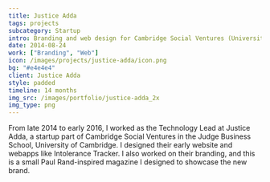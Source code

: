 ```yaml
---
title: Justice Adda
tags: projects
subcategory: Startup
intro: Branding and web design for Cambridge Social Ventures (University of Cambridge) startup trying to break barriers in justice.
date: 2014-08-24
work: ["Branding", "Web"]
icon: /images/projects/justice-adda/icon.png
bg: "#e4e4e4"
client: Justice Adda
style: padded
timeline: 14 months
img_src: /images/portfolio/justice-adda_2x
img_type: png
---
```


From late 2014 to early 2016, I worked as the Technology Lead at Justice Adda, a startup part of Cambridge Social Ventures in the Judge Business School, University of Cambridge. I designed their early website and webapps like Intolerance Tracker. I also worked on their branding, and this is a small Paul Rand-inspired magazine I designed to showcase the new brand.

<div class="shadow">
	<div class="two-images">
		<div><img alt="" src="/images/projects/justice-adda/0001.jpg"></div>
		<div><img alt="" src="/images/projects/justice-adda/0002.jpg"></div>
	</div>
	<div class="two-images">
		<div><img alt="" src="/images/projects/justice-adda/0003.jpg"></div>
		<div><img alt="" src="/images/projects/justice-adda/0004.jpg"></div>
	</div>
	<div class="two-images">
		<div><img alt="" src="/images/projects/justice-adda/0005.jpg"></div>
		<div><img alt="" src="/images/projects/justice-adda/0006.jpg"></div>
	</div>
	<div class="two-images">
		<div><img alt="" src="/images/projects/justice-adda/0007.jpg"></div>
		<div><img alt="" src="/images/projects/justice-adda/0008.jpg"></div>
	</div>
	<div class="two-images">
		<div><img alt="" src="/images/projects/justice-adda/0009.jpg"></div>
		<div><img alt="" src="/images/projects/justice-adda/0010.jpg"></div>
	</div>
	<div class="two-images">
		<div><img alt="" src="/images/projects/justice-adda/0011.jpg"></div>
		<div><img alt="" src="/images/projects/justice-adda/0012.jpg"></div>
	</div>
	<div class="two-images">
		<div><img alt="" src="/images/projects/justice-adda/0013.jpg"></div>
		<div><img alt="" src="/images/projects/justice-adda/0014.jpg"></div>
	</div>
	<div class="two-images">
		<div><img alt="" src="/images/projects/justice-adda/0015.jpg"></div>
		<div><img alt="" src="/images/projects/justice-adda/0016.jpg"></div>
	</div>
	<div class="two-images">
		<div><img alt="" src="/images/projects/justice-adda/0017.jpg"></div>
		<div><img alt="" src="/images/projects/justice-adda/0018.jpg"></div>
	</div>
</div>